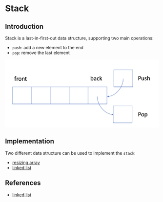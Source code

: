 # Stack

## Introduction

Stack is a last-in-first-out data structure, supporting two main operations:

- `push`: add a new element to the end
- `pop`: remove the last element

![stack](./assets/stack.png)

## Implementation

Two different data structure can be used to implement the `stack`:

- [resizing array](./resizing_array_stack.py)
- [linked list](./linked_stack.py)

## References

- [linked list](../linked-list/linked-list.md)

